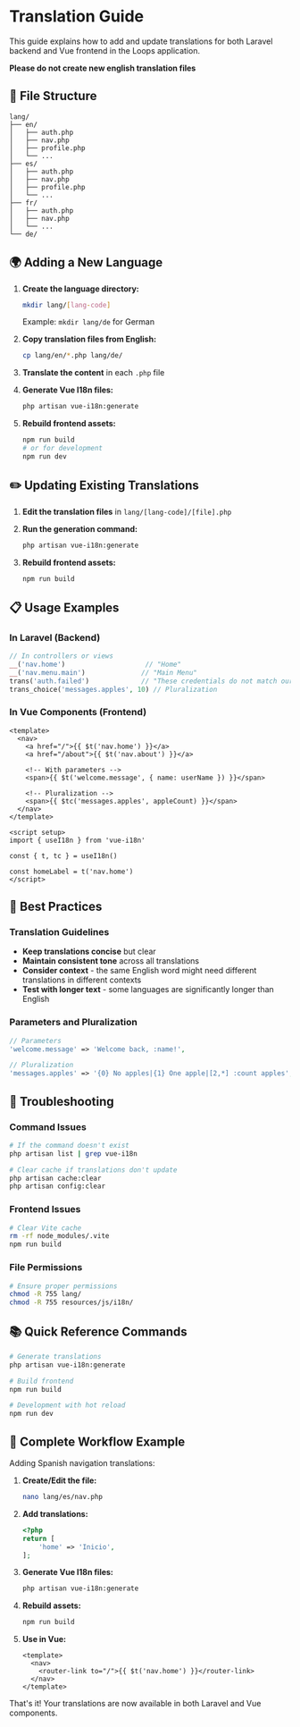 # Translation Guide

This guide explains how to add and update translations for both Laravel backend and Vue frontend in the Loops application.

**Please do not create new english translation files**

## 📁 File Structure

```
lang/
├── en/
│   ├── auth.php
│   ├── nav.php
│   ├── profile.php
│   └── ...
├── es/
│   ├── auth.php
│   ├── nav.php
│   ├── profile.php
│   └── ...
├── fr/
│   ├── auth.php
│   ├── nav.php
│   └── ...
└── de/
```

## 🌍 Adding a New Language

1. **Create the language directory:**
   ```bash
   mkdir lang/[lang-code]
   ```
   Example: `mkdir lang/de` for German

2. **Copy translation files from English:**
   ```bash
   cp lang/en/*.php lang/de/
   ```

3. **Translate the content** in each `.php` file

4. **Generate Vue I18n files:**
   ```bash
   php artisan vue-i18n:generate
   ```

5. **Rebuild frontend assets:**
   ```bash
   npm run build
   # or for development
   npm run dev
   ```

## ✏️ Updating Existing Translations

1. **Edit the translation files** in `lang/[lang-code]/[file].php`

2. **Run the generation command:**
   ```bash
   php artisan vue-i18n:generate
   ```

3. **Rebuild frontend assets:**
   ```bash
   npm run build
   ```

## 📋 Usage Examples

### In Laravel (Backend)

```php
// In controllers or views
__('nav.home')                    // "Home"
__('nav.menu.main')              // "Main Menu"
trans('auth.failed')             // "These credentials do not match our records."
trans_choice('messages.apples', 10) // Pluralization
```

### In Vue Components (Frontend)

```vue
<template>
  <nav>
    <a href="/">{{ $t('nav.home') }}</a>
    <a href="/about">{{ $t('nav.about') }}</a>
    
    <!-- With parameters -->
    <span>{{ $t('welcome.message', { name: userName }) }}</span>
    
    <!-- Pluralization -->
    <span>{{ $tc('messages.apples', appleCount) }}</span>
  </nav>
</template>

<script setup>
import { useI18n } from 'vue-i18n'

const { t, tc } = useI18n()

const homeLabel = t('nav.home')
</script>
```

## 🎯 Best Practices

### Translation Guidelines
- **Keep translations concise** but clear
- **Maintain consistent tone** across all translations
- **Consider context** - the same English word might need different translations in different contexts
- **Test with longer text** - some languages are significantly longer than English

### Parameters and Pluralization
```php
// Parameters
'welcome.message' => 'Welcome back, :name!',

// Pluralization
'messages.apples' => '{0} No apples|{1} One apple|[2,*] :count apples',
```

## 🔧 Troubleshooting

### Command Issues
```bash
# If the command doesn't exist
php artisan list | grep vue-i18n

# Clear cache if translations don't update
php artisan cache:clear
php artisan config:clear
```

### Frontend Issues
```bash
# Clear Vite cache
rm -rf node_modules/.vite
npm run build
```

### File Permissions
```bash
# Ensure proper permissions
chmod -R 755 lang/
chmod -R 755 resources/js/i18n/
```

## 📚 Quick Reference Commands

```bash
# Generate translations
php artisan vue-i18n:generate

# Build frontend
npm run build

# Development with hot reload
npm run dev
```

## 🎉 Complete Workflow Example

Adding Spanish navigation translations:

1. **Create/Edit the file:**
   ```bash
   nano lang/es/nav.php
   ```

2. **Add translations:**
   ```php
   <?php
   return [
       'home' => 'Inicio',
   ];
   ```

3. **Generate Vue I18n files:**
   ```bash
   php artisan vue-i18n:generate
   ```

4. **Rebuild assets:**
   ```bash
   npm run build
   ```

5. **Use in Vue:**
   ```vue
   <template>
     <nav>
       <router-link to="/">{{ $t('nav.home') }}</router-link>
     </nav>
   </template>
   ```

That's it! Your translations are now available in both Laravel and Vue components.
